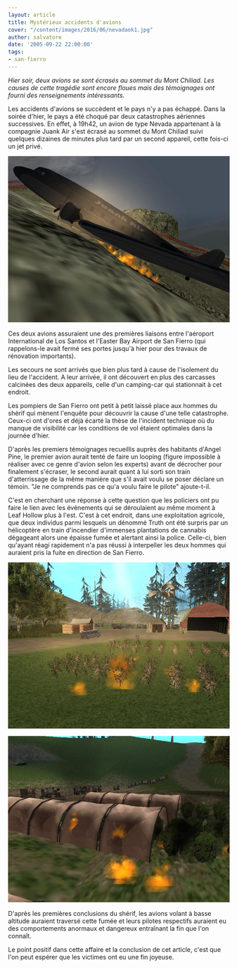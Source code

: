 ```yaml
---
layout: article
title: Mystérieux accidents d'avions
cover: "/content/images/2016/06/nevadaok1.jpg"
author: salvatore
date: '2005-09-22 22:00:00'
tags:
- san-fierro
---
```


_Hier soir, deux avions se sont écrasés au sommet du Mont Chiliad. Les causes de cette tragédie sont encore floues mais des témoignages ont fourni des renseignements intéressants._

Les accidents d'avions se succèdent et le pays n'y a pas échappé. Dans la soirée d'hier, le pays a été choqué par deux catastrophes aériennes successives. En effet, à 19h42, un avion de type Nevada appartenant à la compagnie Juank Air s'est écrasé au sommet du Mont Chiliad suivi quelques dizaines de minutes plus tard par un second appareil, cette fois-ci un jet privé.

![](  /content/images/2005/01/nevada2.jpg)

Ces deux avions assuraient une des premières liaisons entre l'aéroport International de Los Santos et l'Easter Bay Airport de San Fierro (qui rappelons-le avait fermé ses portes jusqu'à hier pour des travaux de rénovation importants).

Les secours ne sont arrivés que bien plus tard à cause de l'isolement du lieu de l'accident. A leur arrivée, il ont découvert en plus des carcasses calcinées des deux appareils, celle d'un camping-car qui stationnait à cet endroit.

Les pompiers de San Fierro ont petit à petit laissé place aux hommes du shérif qui mènent l'enquête pour découvrir la cause d'une telle catastrophe. Ceux-ci ont d'ores et déjà écarté la thèse de l'incident technique où du manque de visibilité car les conditions de vol étaient optimales dans la journée d'hier.

D'après les premiers témoignages recueillis auprès des habitants d'Angel Pine, le premier avion aurait tenté de faire un looping (figure impossible à réaliser avec ce genre d'avion selon les experts) avant de décrocher pour finalement s'écraser, le second aurait quant à lui sorti son train d'atterrissage de la même manière que s'il avait voulu se poser déclare un témoin. "Je ne comprends pas ce qu'a voulu faire le pilote" ajoute-t-il.

C'est en cherchant une réponse à cette question que les policiers ont pu faire le lien avec les événements qui se déroulaient au même moment à Leaf Hollow plus à l'est. C'est à cet endroit, dans une exploitation agricole, que deux individus parmi lesquels un dénommé Truth ont été surpris par un hélicoptère en train d'incendier d'immenses plantations de cannabis dégageant alors une épaisse fumée et alertant ainsi la police. Celle-ci, bien qu'ayant réagi rapidement n'a pas réussi à interpeller les deux hommes qui auraient pris la fuite en direction de San Fierro.

![](  /content/images/2005/01/champs1.jpg)

![](  /content/images/2005/01/champs2.jpg)

D'après les premières conclusions du shérif, les avions volant à basse altitude auraient traversé cette fumée et leurs pilotes respectifs auraient eu des comportements anormaux et dangereux entraînant la fin que l'on connaît.

Le point positif dans cette affaire et la conclusion de cet article, c'est que l'on peut espérer que les victimes ont eu une fin joyeuse.

<!--kg-card-end: markdown-->

